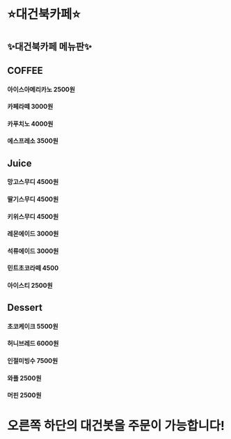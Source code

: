 # ⭐대건북카페⭐

## ✨대건북카페 메뉴판✨
## COFFEE
#### 아이스아메리카노 2500원
#### 카페라떼 3000원
#### 카푸치노 4000원
#### 에스프레소 3500원
## Juice
#### 망고스무디 4500원
#### 딸기스무디 4500원 
#### 키위스무디 4500원
#### 레몬에이드 3000원
#### 석류에이드 3000원
#### 민트초코라떼 4500
#### 아이스티 2500원
## Dessert
#### 초코케이크 5500원
#### 허니브레드 6000원
#### 인절미빙수 7500원
#### 와플 2500원
#### 머핀 2500원

# 오른쪽 하단의 대건봇을  주문이 가능합니다!




